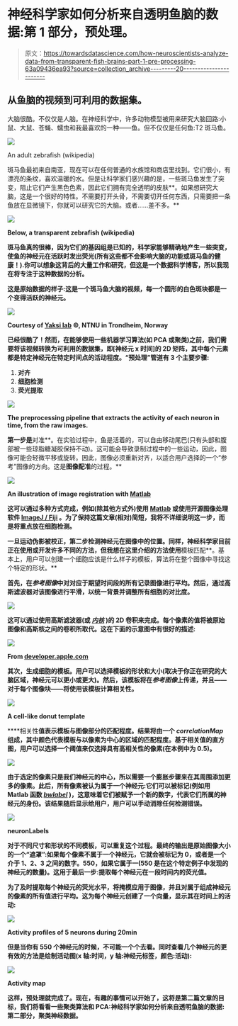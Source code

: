 # 神经科学家如何分析来自透明鱼脑的数据:第 1 部分，预处理。

> 原文：<https://towardsdatascience.com/how-neuroscientists-analyze-data-from-transparent-fish-brains-part-1-pre-processing-63a09436ea93?source=collection_archive---------20----------------------->

## 从鱼脑的视频到可利用的数据集。

大脑很酷。不仅仅是人脑。在神经科学中，许多动物模型被用来研究大脑回路:小鼠、大鼠、苍蝇、蠕虫和我最喜欢的一种——鱼。但不仅仅是任何鱼:T2 斑马鱼。

![](img/b55f5a54e31cc95ef3a6912d534fed71.png)

An adult zebrafish (wikipedia)

斑马鱼最初来自南亚，现在可以在任何普通的水族馆和商店里找到。它们很小，有漂亮的条纹，喜欢温暖的水。但是让科学家们感兴趣的是，一些斑马鱼发生了突变，阻止它们产生黑色色素，因此它们拥有完全透明的皮肤**。如果想研究大脑，这是一个很好的特性。不需要打开头骨，不需要切开任何东西，只需要把一条鱼放在显微镜下，你就可以研究它的大脑。或者……差不多。**

**![](img/b6c368f02c99fb51f65443bfdfb081cc.png)**

**Below, a transparent zebrafish (wikipedia)**

**斑马鱼真的很棒，因为它们的基因组是已知的，科学家能够精确地产生一些突变，使鱼的神经元在活跃时发出荧光(所有这些都不会影响大脑的功能或斑马鱼的健康！).你可以想象这背后的大量工作和研究，但这是一个数据科学博客，所以我现在将专注于这种数据的分析。**

**这是原始数据的样子:这是一个斑马鱼大脑的视频，每一个圆形的白色斑块都是一个变得活跃的神经元。**

**![](img/ead70daade482e985904bfb16c41b72c.png)**

**Courtesy of [Yaksi lab](https://yaksilab.com/) **©**, NTNU in Trondheim, Norway**

**已经很酷了！然而，在能够使用一些机器学习算法(如 PCA 或聚类)之前，我们需要将该视频转换为可利用的数据集，即[神经元 x 时间]的 2D 矩阵，其中每个元素都是特定神经元在特定时间点的活动程度。“预处理”管道有 3 个主要步骤:**

1.  **对齐**
2.  **细胞检测**
3.  **荧光提取**

**![](img/9e23d6e6d4bbdcbbb4e8a5fb7f1122e4.png)**

**The preprocessing pipeline that extracts the activity of each neuron in time, from the raw images.**

**第一步是**对准**。在实验过程中，鱼是活着的，可以自由移动尾巴(只有头部和腹部被一些琼脂糖凝胶保持不动)。这可能会导致录制过程中的一些运动，因此，图像可能会轻微平移或旋转。因此，图像必须重新对齐，以适合用户选择的一个“参考”图像的方向。这是**图像配准**的过程。**

**![](img/86fed1381c3097fa5875d713f446b295.png)**

**An illustration of image registration with [Matlab](https://fr.mathworks.com/help/images/register-an-aerial-photograph-to-a-digital-orthophoto.html)**

**这可以通过多种方式完成，例如(除其他方式外)使用 [Matlab](https://fr.mathworks.com/discovery/image-registration.html) 或使用开源图像处理软件 [ImageJ / Fiji](https://imagej.net/Register_Virtual_Stack_Slices) 。为了保持这篇文章(相对)简短，我将不详细说明这一步，而是将重点放在细胞检测。**

**一旦运动伪影被校正，第二步检测神经元在图像中的位置。同样，神经科学家目前正在使用或开发许多不同的方法，但我想在这里介绍的方法使用**模板匹配**。基本上，用户可以创建一个细胞应该是什么样子的模板，算法将在整个图像中寻找这个特定的形状。**

**首先，在*参考图像*中对对应于期望时间段的所有记录图像进行平均。然后，通过高斯滤波器对该图像进行平滑，以统一背景并调整所有细胞的对比度。**

**![](img/8d3e2459fe7bd48d233eab081e9e77d5.png)**

**这可以通过使用高斯滤波器(或 [*内核*](https://en.wikipedia.org/wiki/Kernel_(image_processing)#Convolution) )的 2D 卷积来完成。每个像素的值将被原始图像和高斯核之间的卷积所取代。这在下面的示意图中有很好的描述:**

**![](img/ffbcdb7f5c3797bf72432c90a83b9483.png)**

**From [developer.apple.com](https://developer.apple.com/library/archive/documentation/Performance/Conceptual/vImage/ConvolutionOperations/ConvolutionOperations.html)**

**其次，生成细胞的模板。用户可以选择模板的形状和大小(取决于你正在研究的大脑区域，神经元可以更小或更大)。然后，该模板将在*参考图像*上传递，并且——对于每个图像块——将使用该模板计算相关性。**

**![](img/958dd1349c9dec772fc3992efaad80a5.png)**

**A cell-like donut template**

****相关性**值表示模板与图像部分的匹配程度。结果将由一个 *correlationMap* 组成，其中颜色代表模板与以像素为中心的区域的匹配程度。基于相关值的直方图，用户可以选择一个阈值来仅选择具有高相关性的像素(在本例中为 0.5)。**

**![](img/3dfde7ff6457978562ebf315ee995c18.png)**

**由于选定的像素只是我们神经元的中心，所以需要一个膨胀步骤来在其周围添加更多的像素。此后，所有像素被认为属于一个神经元:它们可以被标记(例如用 Matlab 函数 [*bwlabel*](https://fr.mathworks.com/help/images/ref/bwlabel.html) )，这意味着它们被赋予一个新的数字，代表它们所属的神经元的身份。该结果随后显示给用户，用户可以手动消除任何检测错误。**

**![](img/27d5d8dbd693481ba92f8678852f73d5.png)**

**neuronLabels**

**对于不同尺寸和形状的不同模板，可以重复这个过程。最终的输出是原始图像大小的一个“遮罩”:如果每个像素不属于一个神经元，它就会被标记为 0，或者是一个介于 1、2、3 之间的数字。550，如果它属于一(550 是在这个特定例子中发现的神经元的数量)。这用于最后一步:提取每个神经元在一段时间内的荧光值。**

**为了及时提取每个神经元的荧光水平，将掩模应用于图像，并且对属于组成神经元的像素的所有值进行平均。这为每个神经元创建了一个向量，显示其在时间上的活动:**

**![](img/f819d39eb4d1d6efa4ab19a9f10ba0e7.png)**

**Activity profiles of 5 neurons during 20min**

**但是当你有 550 个神经元的时候，不可能一个个去看。同时查看几个神经元的更有效的方法是绘制活动图(x 轴:时间，y 轴:神经元标签，颜色:活动):**

**![](img/ea11ad55b17ad73de249725ba6a60e18.png)**

**Activity map**

**这样，预处理就完成了。现在，有趣的事情可以开始了，这将是第二篇文章的目标，我们将看看一些聚类算法和 PCA:神经科学家如何分析来自透明鱼脑的数据:第二部分，聚类神经数据。**